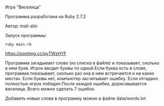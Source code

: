 Игра "Виселица"

Программа разработана на Ruby 2.7.2

Автор: mali-alin

Запуск программы:
```
ruby main.rb
```
https://postimg.cc/pyTWzHYF

Программа загадывает слово (из списка в файле) и показывает, сколько в нем букв. Игрок вводит буквы по одной.Если буква есть в слове, программа показывает, сколько раз она в нем встречается и на каких местах. Если буквы нет, компьютер засчитывает ошибку. Если отгадано полностью игрок победил.После каждой ошибки, дорисовывается виселица. Всего можно сделать 7 ошибок.

Добавить новые слова в программу можно в файле data/words.txt
